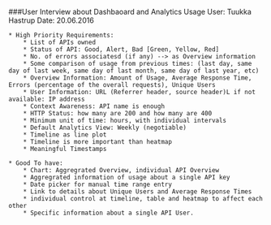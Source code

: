 ###User Interview about Dashbaoard and Analytics Usage
    User: Tuukka Hastrup
    Date: 20.06.2016

    * High Priority Requirements:
        * List of APIs owned
        * Status of API: Good, Alert, Bad [Green, Yellow, Red]
        * No. of errors associatesd (if any) --> as Overview information
        * Some comparison of usage from previous times: (last day, same day of last week, same day of last month, same day of last year, etc)
        * Overview Information: Amount of Usage, Average Response Time, Errors (percentage of the overall requests), Unique Users
        * User Information: URL (Referrer header, source header)L if not available: IP address
        * Context Awareness: API name is enough
        * HTTP Status: how many are 200 and how many are 400
        * Minimum unit of time: hours, with individual intervals
        * Default Analytics View: Weekly (negotiable)
        * Timeline as line plot
        * Timeline is more important than heatmap
        * Meaningful Timestamps
    
    * Good To have:
        * Chart: Aggregrated Overview, individual API Overview
        * Aggregrated information of usage about a single API key
        * Date picker for manual time range entry
        * Link to details about Unique Users and Average Response Times
        * individual control at timeline, table and heatmap to affect each other
        * Specific information about a single API User.
